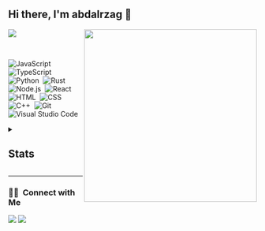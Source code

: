 ## Hi there, I'm abdalrzag 👋

<img align="right" width="350px" src="https://64.media.tumblr.com/42286385622a0422f83c4b8243abf4e6/tumblr_oasdfdlSwO1sznfdio1_500.gifv"></img>

![](https://komarev.com/ghpvc/?username=Senpai-10&style=for-the-badge&color=blueviolet)


<br>

<div float="left">
  
  ![JavaScript](https://img.shields.io/badge/-JavaScript-333333?style=for-the-badge&logo=javascript)&nbsp;
  ![TypeScript](https://img.shields.io/badge/-TypeScript-333333?style=for-the-badge&logo=TypeScript)&nbsp;
  ![Python](https://img.shields.io/badge/-Python-333333?style=for-the-badge&logo=Python)&nbsp;
  ![Rust](https://img.shields.io/badge/-Rust-333333?style=for-the-badge&logo=rust)&nbsp;
  ![Node.js](https://img.shields.io/badge/-Node.js-333333?style=for-the-badge&logo=node.js)&nbsp;
  ![React](https://img.shields.io/badge/-React-333333?style=for-the-badge&logo=React)&nbsp;
  ![HTML](https://img.shields.io/badge/-HTML-333333?style=for-the-badge&logo=HTML5)&nbsp;
  ![CSS](https://img.shields.io/badge/-CSS-333333?style=for-the-badge&logo=CSS3&logoColor=1572B6)&nbsp;
  ![C++](https://img.shields.io/badge/-c++-333333?style=for-the-badge&logo=c%2B%2B)&nbsp;
  ![Git](https://img.shields.io/badge/-Git-333333?style=for-the-badge&logo=Git)&nbsp;
  ![Visual Studio Code](https://img.shields.io/badge/-Visual%20Studio%20Code-333333?style=for-the-badge&logo=visual-studio-code&logoColor=007ACC)&nbsp;
  
</div>

<details>
  <summary>
  <h2>Stats</h2>
  </summary>

  <!-- GITHUB STATS -->
  | <a href="https://github.com/anuraghazra/github-readme-stats"><img align="center" src="https://github-readme-stats.vercel.app/api?username=senpai-10&show_icons=true&include_all_commits=true&count_private=true&theme=dracula&hide_border=true" alt="Anurag's github stats" /></a> | [![DenverCoder1's github streak](https://github-readme-streak-stats.herokuapp.com/?user=senpai-10&hide_border=true&theme=dracula)](https://github.com/DenverCoder1/github-readme-streak-stats) |
  | ------------- | ------------- |

  <!-- ------------------------------- -->
  | ![](https://github-profile-summary-cards.vercel.app/api/cards/productive-time?username=senpai-10&theme=dracula) | ![](https://github-profile-summary-cards.vercel.app/api/cards/profile-details?username=senpai-10&theme=dracula) |
  | ------------- | ------------- |
  <!-- ------------------------------- -->

  <!-- GITHUB GRAPH -->
  ![𝚐𝚒𝚝𝚑𝚞𝚋 𝚐𝚛𝚊𝚙𝚑](https://activity-graph.herokuapp.com/graph?username=senpai-10&theme=dracula&hide_border=true&area=true)

</details>

<hr>

### 🤝🏻 &nbsp;Connect with Me

<p align="left">

  <a href="https://discord.com/users/422611986506055681/"><img src="https://img.shields.io/badge/-!シ Senpai-1877F2?style=for-the-badge&logo=Discord&logoColor=white"/></a>
  <a href="https://twitter.com/senpai400/"><img src="https://img.shields.io/badge/-@senpai400-1877F2?style=for-the-badge&logo=Twitter&logoColor=white"/></a>
  
</p>
